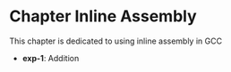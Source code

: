 # Chapter Inline Assembly

This chapter is dedicated to using inline assembly in GCC

- **exp-1**: Addition
